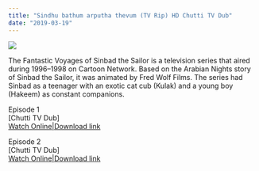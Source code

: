 ```yaml
---
title: "Sindhu bathum arputha thevum (TV Rip) HD Chutti TV Dub"
date: "2019-03-19"
---
```


[![](https://4.bp.blogspot.com/-O_BSGOterzw/W3rFwgPOFJI/AAAAAAAAAK4/QUiM-S4ghsIRHGonLU_lUj1MRnA5iulfACLcBGAs/s280/PicsArt_08-17-08.32.39.jpg)](https://4.bp.blogspot.com/-O_BSGOterzw/W3rFwgPOFJI/AAAAAAAAAK4/QUiM-S4ghsIRHGonLU_lUj1MRnA5iulfACLcBGAs/s1600/PicsArt_08-17-08.32.39.jpg)

The Fantastic Voyages of Sinbad the Sailor is a television series that aired during 1996–1998 on Cartoon Network. Based on the Arabian Nights story of Sinbad the Sailor, it was animated by Fred Wolf Films. The series had Sinbad as a teenager with an exotic cat cub (Kulak) and a young boy (Hakeem) as constant companions.   
  
  
Episode 1   
\[Chutti TV Dub\]  
[Watch Online|Download link](https://za.gl/vudWWA)  
  
Episode 2  
\[Chutti TV Dub\]  
[Watch Online|Download link](https://zipansion.com/38SXl)
